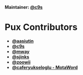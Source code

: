 **Maintainer: [@c9s](https://github.com/c9s)**

# Pux Contributors

- **[@aasiutin](https://github.com/aasiutin)**
- **[@c9s](https://github.com/c9s)**
- **[@mway](https://github.com/mway)**
- **[@sjinks](https://github.com/sjinks)**
- **[@zoowii](https://github.com/zoowii)**
- **[@caferyukseloglu - MotaWord](https://github.com/caferyukseloglu)**
